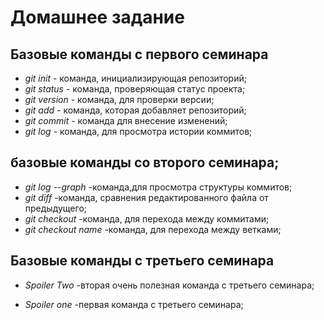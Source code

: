 # Домашнее задание

## Базовые команды с первого семинара

* *git init* - команда, инициализирующая репозиторий;
* *git status* - команда, проверяющая статус проекта;
* *git version* - команда, для проверки версии;
* *git add* - команда, которая добавляет репозиторий;
* *git commit* - команда для внесение изменений;
* *git log* - команда, для просмотра истории коммитов;

## базовые команды со второго семинара;

* *git log --graph* -команда,для просмотра структуры коммитов;
* *git diff* -команда, сравнения редактированного файла от предыдущего;
* *git checkout* -команда, для перехода между коммитами;
* *git checkout name* -команда, для перехода между ветками;

## Базовые команды с третьего семинара

* *Spoiler Two* -вторая очень полезная команда с третьего семинара;

* *Spoiler one* -первая команда с третьего семинара;
